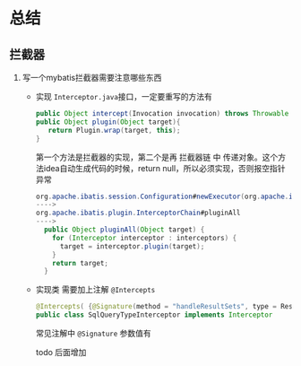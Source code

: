 # 总结

## 拦截器

1. 写一个mybatis拦截器需要注意哪些东西

   - 实现 `Interceptor.java`接口，一定要重写的方法有

     ```java
     public Object intercept(Invocation invocation) throws Throwable
     public Object plugin(Object target){
     	return Plugin.wrap(target, this);
     }
     ```

     第一个方法是拦截器的实现，第二个是再 拦截器链 中 传递对象。这个方法idea自动生成代码的时候，return null，所以必须实现，否则报空指针异常

     ```java
     org.apache.ibatis.session.Configuration#newExecutor(org.apache.ibatis.transaction.Transaction, org.apache.ibatis.session.ExecutorType, boolean)
     ---->    
     org.apache.ibatis.plugin.InterceptorChain#pluginAll
     ---->
       public Object pluginAll(Object target) {
         for (Interceptor interceptor : interceptors) {
           target = interceptor.plugin(target);
         }
         return target;
       }
     ```

      

   - 实现类 需要加上注解 `@Intercepts`

     ```java
     @Intercepts( {@Signature(method = "handleResultSets", type = ResultSetHandler.class, args = {Statement.class}) })
     public class SqlQueryTypeInterceptor implements Interceptor
     ```

     常见注解中 `@Signature` 参数值有

     todo 后面增加



